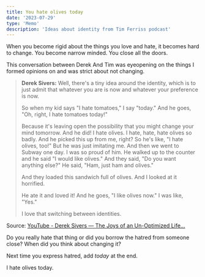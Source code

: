 ```yaml
---
title: You hate olives today
date: '2023-07-29'
type: 'Memo'
description: 'Ideas about identity from Tim Ferriss podcast'
---
```


When you become rigid about the things you love and hate, it becomes hard to change. You become narrow minded. You close all the doors.

This conversation between Derek And Tim was eyeopening on the things I formed opinions on and was strict about not changing.

> **Derek Sivers:** Well, there's a tiny idea around the identity, which is to just admit that whatever you are is now and whatever your preference is now.
> 
> So when my kid says "I hate tomatoes," I say "today." And he goes, "Oh, right, I hate tomatoes today!"
>
> Because it's leaving open the possibility that you might change your mind tomorrow. And he did! I hate olives. I hate, hate, hate olives so badly. And he picked this up from me, right? So he's like, "I hate olives, too!" But he was just imitating me. And then we went to Subway one day. I was so proud of him. He walked up to the counter and he said "I would like olives." And they said, "Do you want anything else?" He said, "Ham, just ham and olives."
>
> And they loaded this sandwich full of olives. And I looked at it horrified.
>
> He ate it and loved it! And he goes, "I like olives now." I was like, "Yes."
>
> I love that switching between identities.

Source: [YouTube - Derek Sivers — The Joys of an Un-Optimized Life…](https://youtu.be/0BaDQCjqUHU)

Do you really hate that thing or did you borrow the hatred from someone close? When did you think about changing it?

Next time you express hatred, add *today* at the end.

I hate olives today.
